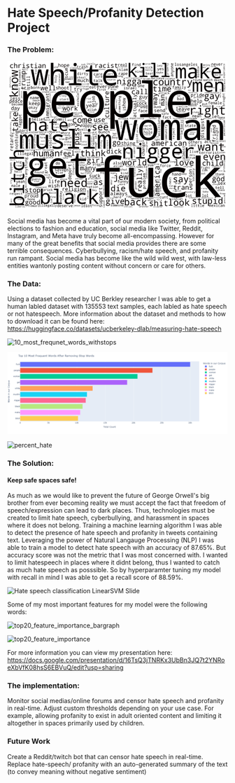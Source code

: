 # Hate Speech/Profanity Detection Project

### The Problem:

![alt text](https://github.com/pedrov718/Bianary-Hate-Speech-Classification/blob/main/figures/hate_speech_no_stops_word_bubble.png)


Social media has become a vital part of our modern society, from political elections to fashion and education,
social media like Twitter, Reddit, Instagram, and Meta have truly become all-encompassing. However for many of the great benefits that social media
provides there are some terrible consequences. Cyberbullying, racism/hate speech, and profanity run rampant.
Social media has become like the wild wild west, with law-less entities wantonly posting content without concern or
care for others.

### The Data:

Using a dataset collected by UC Berkley researcher I was able to get a human labled dataset with 135553 text samples, each labled as hate speech or not hatespeech. More information about the dataset and methods to how to download it can be found here: https://huggingface.co/datasets/ucberkeley-dlab/measuring-hate-speech

![10_most_frequnet_words_withstops](https://user-images.githubusercontent.com/82776178/194624370-c27c1171-6d0a-4146-8922-04e8d6253a4a.png)

![alt text](https://github.com/pedrov718/Bianary-Hate-Speech-Classification/blob/2ac81607cdcffda21c9dd36c9f40aa63f179e0b9/figures/10_most_frequnet_words_nostops.png)

![percent_hate](https://user-images.githubusercontent.com/82776178/194624408-6aa3ef46-db8b-4f5f-b312-04dd8303c7ea.png)

### The Solution:
#### Keep safe spaces safe!

As much as we would like to prevent the future of George Orwell's big brother from ever becoming reality we must accept
the fact that freedom of speech/expression can lead to dark places. Thus, technologies must be created to limit
hate speech, cyberbullying, and harassment in spaces where it does not belong. Training a machine
learning algorithm I was able to detect the presence of hate speech and profanity in tweets containing text.
Leveraging the power of Natural Langauge Processing (NLP) I was able to train a model to detect hate speech with an
accuracy of 87.65%. But accuracy score was not the metric that I was most concerned with. I wanted to limit hatespeech in places where it didnt belong, thus I wanted to catch as much hate speech as posssible. So by hyperparamter tuning my model with recall in mind I was able to get a recall score of 88.59%. 

![Hate speech classification LinearSVM Slide](https://user-images.githubusercontent.com/82776178/194624074-e66b3dde-44e1-4dc4-bcfb-1b55e5814961.png)

Some of my most important features for my model were the following words: 

![top20_feature_importance_bargraph](https://user-images.githubusercontent.com/82776178/194624429-0743c1a6-152c-4541-b083-2fa78f697278.png)

![top20_feature_importance](https://user-images.githubusercontent.com/82776178/194624166-f2159849-72fa-4967-af20-ef2a6e1d01cf.png)

For more information you can view my presentation here: https://docs.google.com/presentation/d/16TsQ3jTNRKx3UbBn3JQ7t2YNRoeXbVfK08hsS6EBVuQ/edit?usp=sharing

### The implementation:

Monitor social medias/online forums and censor hate speech and profanity in real-time. Adjust custom thresholds
depending on your use case. For example, allowing profanity to exist in adult oriented content and limiting 
it altogether in spaces primarily used by children. 

### Future Work

Create a Reddit/twitch bot that can censor hate speech in real-time. Replace hate-speech/ profanity with an
auto-generated summary of the text (to convey meaning without negative sentiment)


